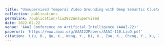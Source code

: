 ```yaml
---
title: "Unsupervised Temporal Video Grounding with Deep Semantic Clustering"
collection: publications
permalink: /publication/liu2022unsupervised
date: 2022-02-22
venue: 'AAAI Conference on Artificial Intelligence (AAAI-22)'
paperurl: 'https://www.aaai.org/AAAI22Papers/AAAI-110.LiuD.pdf'
citation: 'Liu, D., Qu, X., Wang, Y., Di, X., Zou, K., Cheng, Y., Xu, Z. and Zhou, P. (2022) “Unsupervised Temporal Video Grounding with Deep Semantic Clustering”, Proceedings of the AAAI Conference on Artificial Intelligence, 36(2), pp. 1683-1691. doi: 10.1609/aaai.v36i2.20060.'
---
```

